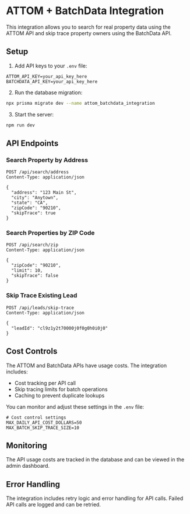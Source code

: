 # ATTOM + BatchData Integration

This integration allows you to search for real property data using the ATTOM API and skip trace property owners using the BatchData API.

## Setup

1. Add API keys to your `.env` file:

```
ATTOM_API_KEY=your_api_key_here
BATCHDATA_API_KEY=your_api_key_here
```

2. Run the database migration:

```bash
npx prisma migrate dev --name attom_batchdata_integration
```

3. Start the server:

```bash
npm run dev
```

## API Endpoints

### Search Property by Address

```
POST /api/search/address
Content-Type: application/json

{
  "address": "123 Main St",
  "city": "Anytown",
  "state": "CA",
  "zipCode": "90210",
  "skipTrace": true
}
```

### Search Properties by ZIP Code

```
POST /api/search/zip
Content-Type: application/json

{
  "zipCode": "90210",
  "limit": 10,
  "skipTrace": false
}
```

### Skip Trace Existing Lead

```
POST /api/leads/skip-trace
Content-Type: application/json

{
  "leadId": "cl9z1y2t70000j0f0g0h0i0j0"
}
```

## Cost Controls

The ATTOM and BatchData APIs have usage costs. The integration includes:

- Cost tracking per API call
- Skip tracing limits for batch operations
- Caching to prevent duplicate lookups

You can monitor and adjust these settings in the `.env` file:

```
# Cost control settings
MAX_DAILY_API_COST_DOLLARS=50
MAX_BATCH_SKIP_TRACE_SIZE=10
```

## Monitoring

The API usage costs are tracked in the database and can be viewed in the admin dashboard.

## Error Handling

The integration includes retry logic and error handling for API calls. Failed API calls are logged and can be retried.
